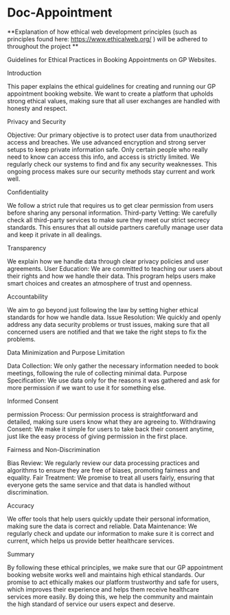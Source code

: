 # Doc-Appointment
**Explanation of how ethical web development principles (such as principles found here:
https://www.ethicalweb.org/ ) will be adhered to throughout the project
**
 
  
Guidelines for Ethical Practices in Booking Appointments on GP Websites.

Introduction

This paper explains the ethical guidelines for creating and running our GP appointment booking website. We want to create a platform that upholds strong ethical values, making sure that all user exchanges are handled with honesty and respect.

Privacy and Security

Objective: Our primary objective is to protect user data from unauthorized access and breaches. We use advanced encryption and strong server setups to keep private information safe. Only certain people who really need to know can access this info, and access is strictly limited. We regularly check our systems to find and fix any security weaknesses. This ongoing process makes sure our security methods stay current and work well.

Confidentiality

We follow a strict rule that requires us to get clear permission from users before sharing any personal information. Third-party Vetting: We carefully check all third-party services to make sure they meet our strict secrecy standards. This ensures that all outside partners carefully manage user data and keep it private in all dealings.

Transparency

We explain how we handle data through clear privacy policies and user agreements. User Education: We are committed to teaching our users about their rights and how we handle their data. This program helps users make smart choices and creates an atmosphere of trust and openness.

Accountability

We aim to go beyond just following the law by setting higher ethical standards for how we handle data. Issue Resolution: We quickly and openly address any data security problems or trust issues, making sure that all concerned users are notified and that we take the right steps to fix the problems.

Data Minimization and Purpose Limitation

Data Collection: We only gather the necessary information needed to book meetings, following the rule of collecting minimal data. Purpose Specification: We use data only for the reasons it was gathered and ask for more permission if we want to use it for something else.

Informed Consent

permission Process: Our permission process is straightforward and detailed, making sure users know what they are agreeing to. Withdrawing Consent: We make it simple for users to take back their consent anytime, just like the easy process of giving permission in the first place.

Fairness and Non-Discrimination

Bias Review: We regularly review our data processing practices and algorithms to ensure they are free of biases, promoting fairness and equality. Fair Treatment: We promise to treat all users fairly, ensuring that everyone gets the same service and that data is handled without discrimination.

Accuracy

We offer tools that help users quickly update their personal information, making sure the data is correct and reliable. Data Maintenance: We regularly check and update our information to make sure it is correct and current, which helps us provide better healthcare services.

Summary

By following these ethical principles, we make sure that our GP appointment booking website works well and maintains high ethical standards. Our promise to act ethically makes our platform trustworthy and safe for users, which improves their experience and helps them receive healthcare services more easily. By doing this, we help the community and maintain the high standard of service our users expect and deserve.
